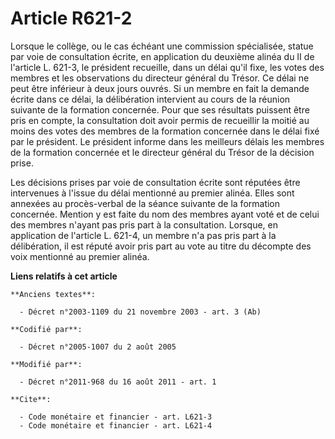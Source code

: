 # Article R621-2

Lorsque le collège, ou le cas échéant une commission spécialisée, statue par voie de consultation écrite, en application du
deuxième alinéa du II de l'article L. 621-3, le président recueille, dans un délai qu'il fixe, les votes des membres et les
observations du  directeur général du Trésor. Ce délai ne peut être inférieur à deux jours ouvrés. Si un membre en fait la
demande écrite dans ce délai, la délibération intervient au cours de la réunion suivante de la formation concernée. Pour que
ses résultats puissent être pris en compte, la consultation doit avoir permis de recueillir la moitié au moins des votes des
membres de la formation concernée dans le délai fixé par le président. Le président informe dans les meilleurs délais les
membres de la formation concernée et le  directeur général du Trésor de la décision prise. 

Les décisions prises par voie de consultation écrite sont réputées être intervenues à l'issue du délai mentionné au premier
alinéa. Elles sont annexées au procès-verbal de la séance suivante de la formation concernée. Mention y est faite du nom des
membres ayant voté et de celui des membres n'ayant pas pris part à la consultation. Lorsque, en application de l'article L.
621-4, un membre n'a pas pris part à la délibération, il est réputé avoir pris part au vote au titre du décompte des voix
mentionné au premier alinéa.

**Liens relatifs à cet article**

	**Anciens textes**:

	  - Décret n°2003-1109 du 21 novembre 2003 - art. 3 (Ab)

	**Codifié par**:

	  - Décret n°2005-1007 du 2 août 2005

	**Modifié par**:

	  - Décret n°2011-968 du 16 août 2011 - art. 1

	**Cite**:

	  - Code monétaire et financier - art. L621-3
	  - Code monétaire et financier - art. L621-4
